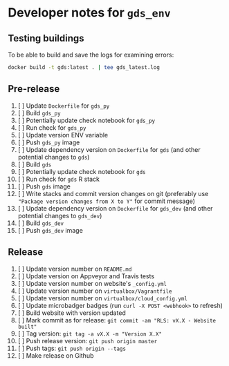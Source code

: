 # Developer notes for `gds_env`

## Testing buildings

To be able to build  and save the logs for examining errors:

```bash
docker build -t gds:latest . | tee gds_latest.log
```

## Pre-release

1. [ ] Update `Dockerfile` for `gds_py`
1. [ ] Build `gds_py`
1. [ ] Potentially update check notebook for `gds_py`
1. [ ] Run check for `gds_py`
1. [ ] Update version ENV variable
1. [ ] Push `gds_py` image
1. [ ] Update dependency version on `Dockerfile` for `gds` (and other potential changes to `gds`)
1. [ ] Build `gds`
1. [ ] Potentially update check notebook for `gds`
1. [ ] Run check for `gds` R stack
1. [ ] Push `gds` image
1. [ ] Write stacks and commit version changes on git (preferably use `"Package version changes from X to Y"` for commit message)
1. [ ] Update dependency version on `Dockerfile` for `gds_dev` (and other potential changes to `gds_dev`)
1. [ ] Build `gds_dev`
1. [ ] Push `gds_dev` image

## Release

1. [ ] Update version number on `README.md`
2. [ ] Update version on Appveyor and Travis tests
3. [ ] Update version number on website's `_config.yml`
4. [ ] Update version number on `virtualbox/Vagrantfile`
5. [ ] Update version number on `virtualbox/cloud_config.yml`
6. [ ] Update microbadger badges (run `curl -X POST <webhook>` to refresh)
7. [ ] Build website with version updated
8. [ ] Mark commit as for release: `git commit -am "RLS: vX.X - Website built"`
9. [ ] Tag version: `git tag -a vX.X -m "Version X.X"`
10. [ ] Push release version: `git push origin master`
11. [ ] Push tags: `git push origin --tags`
12. [ ] Make release on Github
